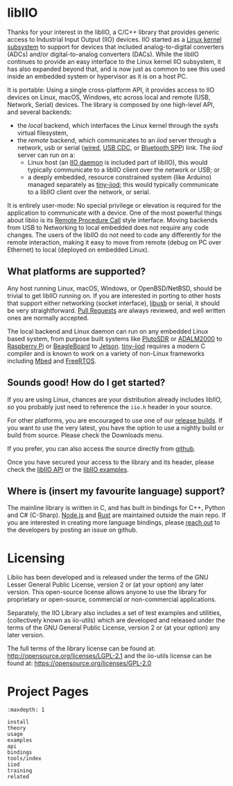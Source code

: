 # libIIO

Thanks for your interest in the libIIO, a C/C++ library that provides generic access to Industrial Input Output (IIO)
devices. IIO started as a [Linux kernel subsystem](https://www.kernel.org/doc/html/latest/driver-api/iio/index.html) to support for devices that included analog-to-digital converters (ADCs) and/or digital-to-analog converters (DACs). While the libIIO continues to provide an easy interface to the Linux kernel IIO subsystem, it has also expanded beyond that, and is now just as common to see this used inside an embedded system or hypervisor as it is on a host PC.

It is portable: Using a single cross-platform API, it provides access to IIO devices on Linux, macOS, Windows, etc across local and remote (USB, Network, Serial) devices. The library is composed by one high-level API, and several backends:
- the *local* backend, which interfaces the Linux kernel through the sysfs virtual filesystem,
- the *remote* backend, which communicates to an *iiod* server through a network, usb or serial ([wired](https://en.wikipedia.org/wiki/RS-232), [USB CDC](https://en.wikipedia.org/wiki/USB_communications_device_class), or [Bluetooth SPP](https://en.wikipedia.org/wiki/List_of_Bluetooth_profiles#Serial_Port_Profile_(SPP))) link. The *iiod* server can run on a:
  - Linux host (an [IIO daemon](https://github.com/analogdevicesinc/libiio/tree/master/iiod) is included part of libIIO), this would typically communicate to a libIIO client over the network or USB; or
  - a deeply embedded, resource constrained system (like Arduino) managed separately as [tiny-iiod](https://github.com/analogdevicesinc/libtinyiiod); this would typically communicate to a libIIO client over the network, or serial.

It is entirely user-mode: No special privilege or elevation is required for the application to communicate with a device. One of the most powerful things about libiio is its [Remote Procedure Call](https://en.wikipedia.org/wiki/Remote_procedure_call) style interface. Moving backends from USB to Networking to local embedded does not require any code changes. The users of the libIIO do not need to code any differently for the remote interaction, making it easy to move from remote (debug on PC over Ethernet) to local (deployed on embedded Linux).

## What platforms are supported?

Any host running Linux, macOS, Windows, or OpenBSD/NetBSD, should be trivial to get libIIO running on. If you are interested in porting to other hosts that support either networking (socket interface), [libusb](https://libusb.info/) or serial, it should be very straightforward. [Pull Requests](https://github.com/analogdevicesinc/libiio/pulls) are always reviewed, and well written ones are normally accepted.

The local backend and Linux daemon can run on any embedded Linux based system, from purpose built systems like [PlutoSDR](http://www.analog.com/plutosdr) or [ADALM2000](http://www.analog.com/adalm2000) to [Raspberry Pi](https://www.raspberrypi.org/) or [BeagleBoard](https://beagleboard.org/) to [Jetson](https://www.nvidia.com/en-us/autonomous-machines/jetson). [tiny-iiod](https://github.com/analogdevicesinc/libtinyiiod) requires a modern C compiler and is known to work on a variety of non-Linux frameworks including [Mbed](https://www.mbed.com/) and [FreeRTOS](https://www.freertos.org/).

## Sounds good! How do I get started?

If you are using Linux, chances are your distribution already includes libIIO, so you probably just need to reference the `iio.h` header in your source.

For other platforms, you are encouraged to use one of our [release builds](https://github.com/analogdevicesinc/libiio/releases/latest). If you want to use the very latest, you have the option to use a nightly build or build from source. Please check the Downloads menu.

If you prefer, you can also access the source directly from [github](https://github.com/analogdevicesinc/libiio).

Once you have secured your access to the library and its header, please check the [libIIO API](https://analogdevicesinc.github.io/libiio/api/index.html) or the [libIIO examples](https://analogdevicesinc.github.io/libiio/examples/index.html).

## Where is (insert my favourite language) support?

The mainline library is written in C, and has built in bindings for C++, Python and C# (C-Sharp). [Node.js](https://github.com/drom/node-iio) and [Rust](https://github.com/fpagliughi/rust-industrial-io) are maintained outside the main repo. If you are interested in creating more language bindings, please [reach out](https://github.com/analogdevicesinc/libiio/issues) to the developers by posting an issue on github.

# Licensing

Libiio has been developed and is released under the terms of the GNU Lesser General Public License, version 2 or (at your option) any later version. This open-source license allows anyone to use the library for proprietary or open-source, commercial or non-commercial applications.

Separately, the IIO Library also includes a set of test examples and utilities, (collectively known as iio-utils) which are developed and released under the terms of the GNU General Public License, version 2 or (at your option) any later version.

The full terms of the library license can be found at: http://opensource.org/licenses/LGPL-2.1 and the iio-utils license can be found at: https://opensource.org/licenses/GPL-2.0

# Project Pages

```{toctree}
:maxdepth: 1

install
theory
usage
examples
api
bindings
tools/index
iiod
training
related

```